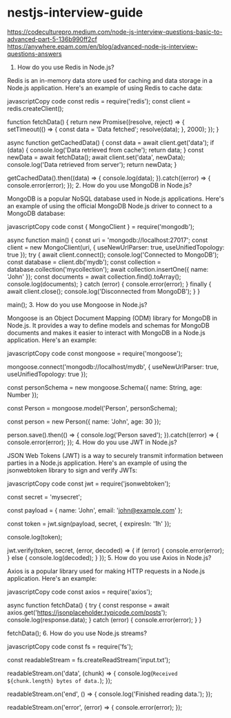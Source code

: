 # nestjs-interview-guide

https://codeculturepro.medium.com/node-js-interview-questions-basic-to-advanced-part-5-136b990ff2cf
https://anywhere.epam.com/en/blog/advanced-node-js-interview-questions-answers

1. How do you use Redis in Node.js?

Redis is an in-memory data store used for caching and data storage in a Node.js application. Here's an example of using Redis to cache data:

javascriptCopy code
const redis = require('redis');
const client = redis.createClient();

function fetchData() {
  return new Promise((resolve, reject) => {
    setTimeout(() => {
      const data = 'Data fetched';
      resolve(data);
    }, 2000);
  });
}

async function getCachedData() {
  const data = await client.get('data');
  if (data) {
    console.log('Data retrieved from cache');
    return data;
  }
  const newData = await fetchData();
  await client.set('data', newData);
  console.log('Data retrieved from server');
  return newData;
}

getCachedData().then((data) => {
  console.log(data);
}).catch((error) => {
  console.error(error);
});
2. How do you use MongoDB in Node.js?

MongoDB is a popular NoSQL database used in Node.js applications. Here's an example of using the official MongoDB Node.js driver to connect to a MongoDB database:

javascriptCopy code
const { MongoClient } = require('mongodb');

async function main() {
  const uri = 'mongodb://localhost:27017';
  const client = new MongoClient(uri, { useNewUrlParser: true, useUnifiedTopology: true });
  try {
    await client.connect();
    console.log('Connected to MongoDB');
    const database = client.db('mydb');
    const collection = database.collection('mycollection');
    await collection.insertOne({ name: 'John' });
    const documents = await collection.find().toArray();
    console.log(documents);
  } catch (error) {
    console.error(error);
  } finally {
    await client.close();
    console.log('Disconnected from MongoDB');
  }
}

main();
3. How do you use Mongoose in Node.js?

Mongoose is an Object Document Mapping (ODM) library for MongoDB in Node.js. It provides a way to define models and schemas for MongoDB documents and makes it easier to interact with MongoDB in a Node.js application. Here's an example:

javascriptCopy code
const mongoose = require('mongoose');

mongoose.connect('mongodb://localhost/mydb', { useNewUrlParser: true, useUnifiedTopology: true });

const personSchema = new mongoose.Schema({
  name: String,
  age: Number
});

const Person = mongoose.model('Person', personSchema);

const person = new Person({
  name: 'John',
  age: 30
});

person.save().then(() => {
  console.log('Person saved');
}).catch((error) => {
  console.error(error);
});
4. How do you use JWT in Node.js?

JSON Web Tokens (JWT) is a way to securely transmit information between parties in a Node.js application. Here's an example of using the jsonwebtoken library to sign and verify JWTs:

javascriptCopy code
const jwt = require('jsonwebtoken');

const secret = 'mysecret';

const payload = {
  name: 'John',
  email: 'john@example.com'
};

const token = jwt.sign(payload, secret, { expiresIn: '1h' });

console.log(token);

jwt.verify(token, secret, (error, decoded) => {
  if (error) {
    console.error(error);
  } else {
    console.log(decoded);
  }
});
5. How do you use Axios in Node.js?

Axios is a popular library used for making HTTP requests in a Node.js application. Here's an example:

javascriptCopy code
const axios = require('axios');

async function fetchData() {
  try {
    const response = await axios.get('<https://jsonplaceholder.typicode.com/posts>');
    console.log(response.data);
  } catch (error) {
    console.error(error);
  }
}

fetchData();
6. How do you use Node.js streams?

javascriptCopy code
const fs = require('fs');

const readableStream = fs.createReadStream('input.txt');

readableStream.on('data', (chunk) => {
  console.log(`Received ${chunk.length} bytes of data.`);
});

readableStream.on('end', () => {
  console.log('Finished reading data.');
});

readableStream.on('error', (error) => {
  console.error(error);
});
